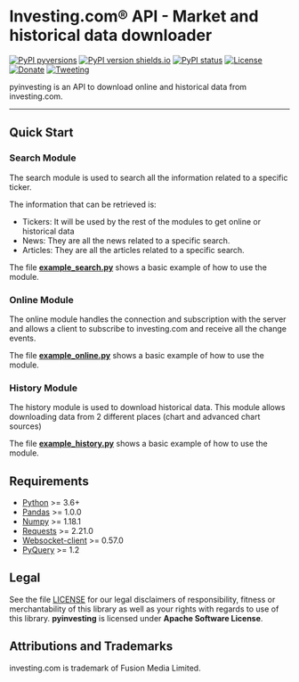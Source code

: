 
# Investing.com® API - Market and historical data downloader

[![PyPI pyversions](https://img.shields.io/badge/python-3.6+-blue.svg?style=flat
)](https://pypi.org/project/pyinvesting) [![PyPI version shields.io](https://img.shields.io/pypi/v/pyinvesting.svg?maxAge=60)](https://pypi.org/project/pyinvesting) [![PyPI status](https://img.shields.io/pypi/status/pyinvesting.svg?maxAge=60)](https://pypi.org/project/pyinvesting) [![License](https://img.shields.io/badge/License-Apache%202.0-blue.svg)](https://opensource.org/licenses/Apache-2.0)  [![Donate](https://img.shields.io/badge/Donate-PayPal-green.svg)](https://paypal.me/ddegese) [![Tweeting](https://img.shields.io/twitter/follow/diegodegese.svg?style=social&label=Follow&maxAge=60)](https://twitter.com/diegodegese)

pyinvesting is an API to download online and historical data from investing.com.

-----
## Quick Start

### Search Module

The search module is used to search all the information related to a specific ticker.

The information that can be retrieved is:
- Tickers: It will be used by the rest of the modules to get online or historical data
- News: They are all the news related to a specific search.
- Articles: They are all the articles related to a specific search.

The file **[example_search.py](https://github.com/crapher/pyinvesting/blob/master/examples/example_search.py)** shows a basic example of how to use the module.

### Online Module

The online module handles the connection and subscription with the server and allows a client to subscribe to investing.com and receive all the change events.

The file **[example_online.py](https://github.com/crapher/pyinvesting/blob/master/examples/example_online.py)** shows a basic example of how to use the module.

### History Module

The history module is used to download historical data.
This module allows downloading data from 2 different places (chart and advanced chart sources)

The file **[example_history.py](https://github.com/crapher/pyinvesting/blob/master/examples/example_history.py)** shows a basic example of how to use the module.

## Requirements

* [Python](https://www.python.org) >= 3.6+
* [Pandas](https://github.com/pydata/pandas) >= 1.0.0
* [Numpy](http://www.numpy.org) >= 1.18.1
* [Requests](http://docs.python-requests.org/en/master) >= 2.21.0
* [Websocket-client](https://github.com/websocket-client/websocket-client) >= 0.57.0
* [PyQuery](https://pythonhosted.org/pyquery) >= 1.2

## Legal

See the file [LICENSE](https://github.com/crapher/pyinvesting/blob/master/LICENSE) for our legal disclaimers of responsibility, fitness or merchantability of this library as well as your rights with regards to use of this library.  **pyinvesting** is licensed under **Apache Software License**.

## Attributions and Trademarks

investing.com is trademark of Fusion Media Limited.